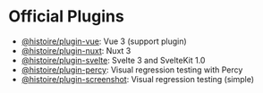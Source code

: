 # Official Plugins

- [@histoire/plugin-vue](https://github.com/histoire-dev/histoire/tree/main/packages/histoire-plugin-vue): Vue 3 (support plugin)
- [@histoire/plugin-nuxt](https://github.com/histoire-dev/histoire/tree/main/packages/histoire-plugin-nuxt): Nuxt 3
- [@histoire/plugin-svelte](https://github.com/histoire-dev/histoire/tree/main/packages/histoire-plugin-svelte): Svelte 3 and SvelteKit 1.0
- [@histoire/plugin-percy](https://github.com/histoire-dev/histoire/tree/main/packages/histoire-plugin-percy): Visual regression testing with Percy
- [@histoire/plugin-screenshot](https://github.com/histoire-dev/histoire/tree/main/packages/histoire-plugin-screenshot): Visual regression testing (simple)
